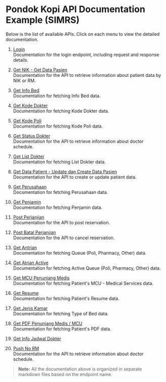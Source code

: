 # Pondok Kopi API Documentation Example (SIMRS)

Below is the list of available APIs. Click on each menu to view the detailed documentation.

1. [Login](./login.md)  
   Documentation for the login endpoint, including request and response details.

2. [Get NIK - Get Data Pasien](./getNik.md)  
   Documentation for the API to retrieve information about patient data by NIK or RM.

3. [Get Info Bed](./getInfoBed.md)  
   Documentation for fetching Info Bed data.

4. [Get Kode Dokter](./getKodeDokter.md)  
   Documentation for fetching Kode Dokter data.

5. [Get Kode Poli](./getKodePoli.md)  
   Documentation for fetching Kode Poli data.

6. [Get Status Dokter](./getStatusDokter.md)  
   Documentation for the API to retrieve information about doctor schedule.

7. [Get List Dokter](./getListDokter.md)  
   Documentation for fetching List Dokter data.

8. [Get Data Patient - Update dan Create Data Pasien](./getDataPasien.md)  
Documentation for the API to create or update patient data.

9. [Get Perusahaan](./getPerusahaan.md)  
Documentation for fetching Perusahaan data.

10. [Get Penjamin](./getPenjamin.md)  
Documentation for fetching Penjamin data.

11. [Post Perjanjian](./postPerjanjian.md)  
Documentation for the API to post reservation.

12. [Post Batal Perjanjian](./postBatalPerjanjian.md)  
Documentation for the API to cancel reservation.

13. [Get Antrian](./getAntrian.md)  
Documentation for fetching Queue (Poli, Pharmacy, Other) data.

14. [Get Atrian Active](./getAntrianActive.md)  
Documentation for fetching Active Queue (Poli, Pharmacy, Other) data.

15. [Get MCU Penunjang Medis](./getPenunjangMedisMcu.md)  
Documentation for fetching Patient's MCU - Medical Services data.

16. [Get Resume](./getResume.md)  
Documentation for fetching Patient's Resume data.

17. [Get Jenis Kamar](./getJenisKamar.md)  
Documentation for fetching Type of Bed data.

18. [Get PDF Penunjang Medis / MCU](./getPdfLab.md)  
Documentation for fetching Patient's PDF data.

19. [Get Info Jadwal Dokter](./getInfoJadwalDokter.md)  

20. [Push No RM](./pushNoRm.md)  
Documentation for the API to retrieve information about doctor schedule.

> **Note:** All the documentation above is organized in separate markdown files based on the endpoint name.